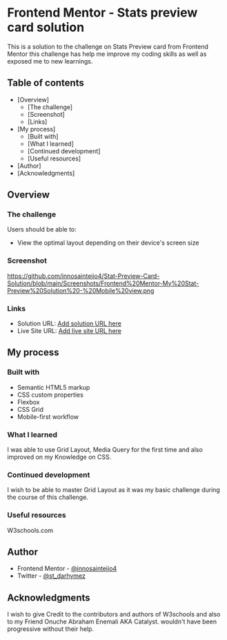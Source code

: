 # Frontend Mentor - Stats preview card solution

This is a solution to the challenge on Stats Preview card from Frontend Mentor 
this challenge has help me improve my coding skills as well as exposed me to new learnings.


## Table of contents

- [Overview]
  - [The challenge]
  - [Screenshot]
  - [Links]
- [My process]
  - [Built with]
  - [What I learned]
  - [Continued development]
  - [Useful resources]
- [Author]
- [Acknowledgments]



## Overview

### The challenge

Users should be able to:

- View the optimal layout depending on their device's screen size

### Screenshot

https://github.com/innosaintejio4/Stat-Preview-Card-Solution/blob/main/Screenshots/Frontend%20Mentor-My%20Stat-Preview%20Solution%20-%20Mobile%20view.png


### Links

- Solution URL: [Add solution URL here](https://your-solution-url.com)
- Live Site URL: [Add live site URL here](https://your-live-site-url.com)

## My process

### Built with

- Semantic HTML5 markup
- CSS custom properties
- Flexbox
- CSS Grid
- Mobile-first workflow


### What I learned
I was able to use Grid Layout, Media Query for the first time and also improved on my Knowledge on CSS. 


### Continued development

I wish to be able to master Grid Layout as it was my basic challenge during the course of this challenge.

### Useful resources

W3schools.com

## Author

- Frontend Mentor - [@innosaintejio4](https://www.frontendmentor.io/profile/yourusername)
- Twitter - [@st_darhymez](https://www.twitter.com/yourusername)


## Acknowledgments

I wish to give Credit to the contributors and authors of W3schools and also to my Friend Onuche Abraham Enemali AKA Catalyst. wouldn't have been progressive without their help.


